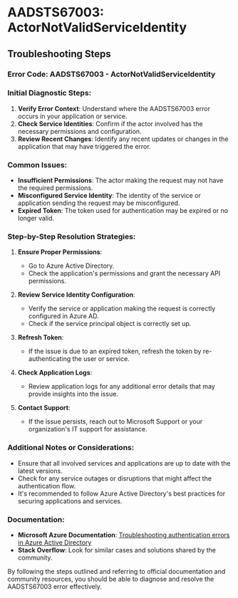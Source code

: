 
# AADSTS67003: ActorNotValidServiceIdentity


## Troubleshooting Steps
### Error Code: AADSTS67003 - ActorNotValidServiceIdentity

### Initial Diagnostic Steps:
1. **Verify Error Context**: Understand where the AADSTS67003 error occurs in your application or service.
2. **Check Service Identities**: Confirm if the actor involved has the necessary permissions and configuration.
3. **Review Recent Changes**: Identify any recent updates or changes in the application that may have triggered the error.

### Common Issues:
- **Insufficient Permissions**: The actor making the request may not have the required permissions.
- **Misconfigured Service Identity**: The identity of the service or application sending the request may be misconfigured.
- **Expired Token**: The token used for authentication may be expired or no longer valid.

### Step-by-Step Resolution Strategies:
1. **Ensure Proper Permissions**:
   - Go to Azure Active Directory.
   - Check the application's permissions and grant the necessary API permissions.
   
2. **Review Service Identity Configuration**:
   - Verify the service or application making the request is correctly configured in Azure AD.
   - Check if the service principal object is correctly set up.
   
3. **Refresh Token**:
   - If the issue is due to an expired token, refresh the token by re-authenticating the user or service.
   
4. **Check Application Logs**:
   - Review application logs for any additional error details that may provide insights into the issue.
   
5. **Contact Support**:
   - If the issue persists, reach out to Microsoft Support or your organization's IT support for assistance.

### Additional Notes or Considerations:
- Ensure that all involved services and applications are up to date with the latest versions.
- Check for any service outages or disruptions that might affect the authentication flow.
- It's recommended to follow Azure Active Directory's best practices for securing applications and services.

### Documentation:
- **Microsoft Azure Documentation**: [Troubleshooting authentication errors in Azure Active Directory](https://docs.microsoft.com/en-us/azure/active-directory/develop/reference-aadsts-error-codes)
- **Stack Overflow**: Look for similar cases and solutions shared by the community.

By following the steps outlined and referring to official documentation and community resources, you should be able to diagnose and resolve the AADSTS67003 error effectively.